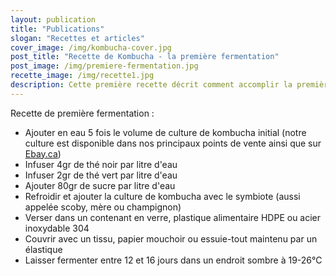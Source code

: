 ```yaml
---
layout: publication
title: "Publications"
slogan: "Recettes et articles"
cover_image: /img/kombucha-cover.jpg
post_title: "Recette de Kombucha - la première fermentation"
post_image: /img/premiere-fermentation.jpg
recette_image: /img/recette1.jpg
description: Cette première recette décrit comment accomplir la première fermentation de kombucha, à l'aide du symbiote (aussi appelé scoby, mère ou champignon).
---
```

Recette de première fermentation :

- Ajouter en eau 5 fois le volume de culture de kombucha initial  (notre culture est disponible dans nos principaux points de vente ainsi que sur [Ebay.ca](www.ebay.ca/usr/djodjo_kombucha))
- Infuser 4gr de thé noir par litre d'eau
- Infuser 2gr de thé vert par litre d'eau
- Ajouter 80gr de sucre par litre d'eau
- Refroidir et ajouter la culture de kombucha avec le symbiote  (aussi appelée scoby, mère ou champignon)
- Verser dans un contenant en verre, plastique alimentaire HDPE ou acier inoxydable 304
- Couvrir avec un tissu, papier mouchoir ou essuie-tout maintenu par un élastique
- Laisser fermenter entre 12 et 16 jours dans un endroit sombre à 19-26°C
